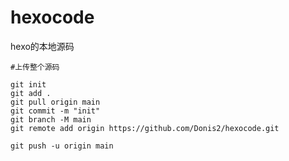 # hexocode
hexo的本地源码

```git
#上传整个源码

git init
git add .
git pull origin main
git commit -m "init"
git branch -M main
git remote add origin https://github.com/Donis2/hexocode.git

git push -u origin main

```